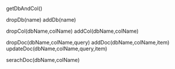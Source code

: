 getDbAndCol()

dropDb(name)
addDb(name)

dropCol(dbName,colName)
addCol(dbName,colName)

dropDoc(dbName,colName,query)
addDoc(dbName,colName,item)
updateDoc(dbName,colName,query,item)

serachDoc(dbName,colName)